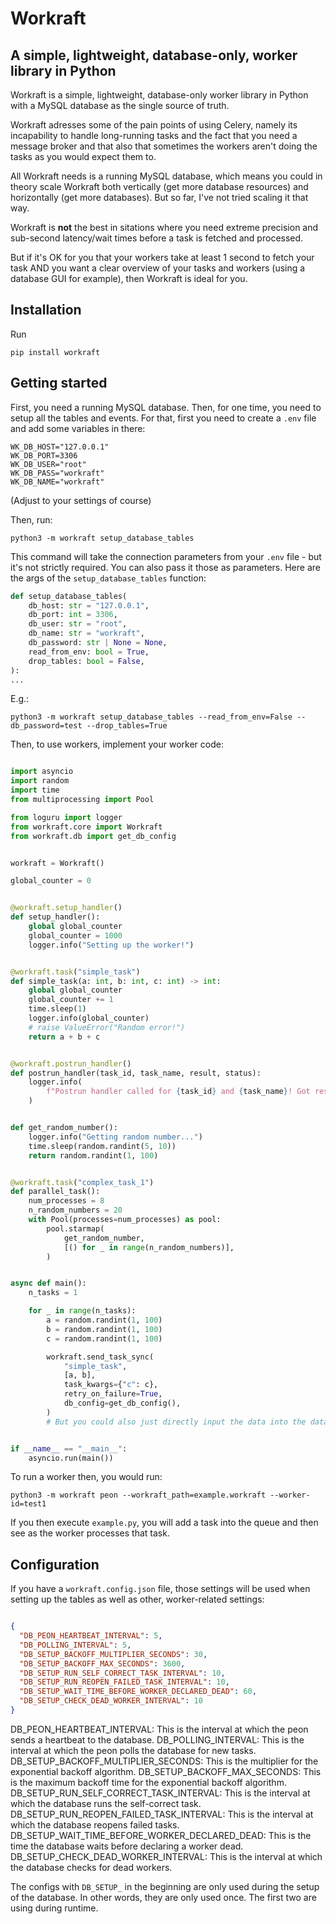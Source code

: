 # Workraft

## A simple, lightweight, database-only, worker library in Python

Workraft is a simple, lightweight, database-only worker library in Python with a MySQL database as the single source of truth.

Workraft adresses some of the pain points of using Celery, namely its incapability to handle long-running tasks and the fact that you need a message broker and that also that sometimes the workers aren't doing the tasks as you would expect them to.

All Workraft needs is a running MySQL database, which means you could in theory scale Workraft both vertically (get more database resources) and horizontally (get more databases). But so far, I've not tried scaling it that way.

Workraft is **not** the best in sitations where you need extreme precision and sub-second latency/wait times before a task is fetched and processed.

But if it's OK for you that your workers take at least 1 second to fetch your task AND you want a clear overview of your tasks and workers (using a database GUI for example), then Workraft is ideal for you.


## Installation

Run

```
pip install workraft
```

## Getting started

First, you need a running MySQL database. Then, for one time, you need to setup all the tables and events. For that, first you need to create a `.env` file and add some variables in there:

```
WK_DB_HOST="127.0.0.1"
WK_DB_PORT=3306
WK_DB_USER="root"
WK_DB_PASS="workraft"
WK_DB_NAME="workraft"
```

(Adjust to your settings of course)

Then, run:

```
python3 -m workraft setup_database_tables
```

This command will take the connection parameters from your `.env` file - but it's not strictly required. You can also pass it those as parameters. Here are the args of the `setup_database_tables` function:

```python
def setup_database_tables(
    db_host: str = "127.0.0.1",
    db_port: int = 3306,
    db_user: str = "root",
    db_name: str = "workraft",
    db_password: str | None = None,
    read_from_env: bool = True,
    drop_tables: bool = False,
):
...
```

E.g.:
```
python3 -m workraft setup_database_tables --read_from_env=False --db_password=test --drop_tables=True
```

Then, to use workers, implement your worker code:

```python

import asyncio
import random
import time
from multiprocessing import Pool

from loguru import logger
from workraft.core import Workraft
from workraft.db import get_db_config


workraft = Workraft()

global_counter = 0


@workraft.setup_handler()
def setup_handler():
    global global_counter
    global_counter = 1000
    logger.info("Setting up the worker!")


@workraft.task("simple_task")
def simple_task(a: int, b: int, c: int) -> int:
    global global_counter
    global_counter += 1
    time.sleep(1)
    logger.info(global_counter)
    # raise ValueError("Random error!")
    return a + b + c


@workraft.postrun_handler()
def postrun_handler(task_id, task_name, result, status):
    logger.info(
        f"Postrun handler called for {task_id} and {task_name}! Got result: {result} and status {status}"
    )


def get_random_number():
    logger.info("Getting random number...")
    time.sleep(random.randint(5, 10))
    return random.randint(1, 100)


@workraft.task("complex_task_1")
def parallel_task():
    num_processes = 8
    n_random_numbers = 20
    with Pool(processes=num_processes) as pool:
        pool.starmap(
            get_random_number,
            [() for _ in range(n_random_numbers)],
        )


async def main():
    n_tasks = 1

    for _ in range(n_tasks):
        a = random.randint(1, 100)
        b = random.randint(1, 100)
        c = random.randint(1, 100)

        workraft.send_task_sync(
            "simple_task",
            [a, b],
            task_kwargs={"c": c},
            retry_on_failure=True,
            db_config=get_db_config(),
        )
        # But you could also just directly input the data into the database


if __name__ == "__main__":
    asyncio.run(main())

```

To run a worker then, you would run:

```
python3 -m workraft peon --workraft_path=example.workraft --worker-id=test1
```

If you then execute `example.py`, you will add a task into the queue and then see as the worker processes that task.

## Configuration

If you have a `workraft.config.json` file, those settings will be used when setting up the tables as well as other, worker-related settings:

```json

{
  "DB_PEON_HEARTBEAT_INTERVAL": 5,
  "DB_POLLING_INTERVAL": 5,
  "DB_SETUP_BACKOFF_MULTIPLIER_SECONDS": 30,
  "DB_SETUP_BACKOFF_MAX_SECONDS": 3600,
  "DB_SETUP_RUN_SELF_CORRECT_TASK_INTERVAL": 10,
  "DB_SETUP_RUN_REOPEN_FAILED_TASK_INTERVAL": 10,
  "DB_SETUP_WAIT_TIME_BEFORE_WORKER_DECLARED_DEAD": 60,
  "DB_SETUP_CHECK_DEAD_WORKER_INTERVAL": 10
}
```


DB_PEON_HEARTBEAT_INTERVAL: This is the interval at which the peon sends a heartbeat to the database.
DB_POLLING_INTERVAL: This is the interval at which the peon polls the database for new tasks.
DB_SETUP_BACKOFF_MULTIPLIER_SECONDS: This is the multiplier for the exponential backoff algorithm.
DB_SETUP_BACKOFF_MAX_SECONDS: This is the maximum backoff time for the exponential backoff algorithm.
DB_SETUP_RUN_SELF_CORRECT_TASK_INTERVAL: This is the interval at which the database runs the self-correct task.
DB_SETUP_RUN_REOPEN_FAILED_TASK_INTERVAL: This is the interval at which the database reopens failed tasks.
DB_SETUP_WAIT_TIME_BEFORE_WORKER_DECLARED_DEAD: This is the time the database waits before declaring a worker dead.
DB_SETUP_CHECK_DEAD_WORKER_INTERVAL: This is the interval at which the database checks for dead workers.

The configs with `DB_SETUP_` in the beginning are only used during the setup of the database. In other words, they are only used once. The first two are using during runtime.
